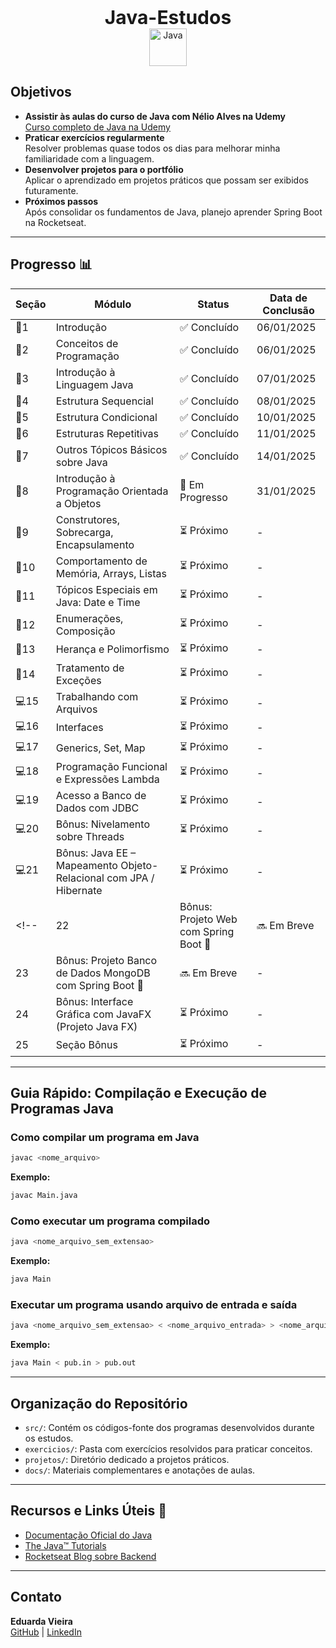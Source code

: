 <p align="center"> <strong style="font-size: 30px;">Java-Estudos</strong> <br> <a href="https://skillicons.dev"> <img src="https://skillicons.dev/icons?i=java" alt="Java" width="60" height="60"> </a> </p>

## Objetivos  
- **Assistir às aulas do curso de Java com Nélio Alves na Udemy**  
  [Curso completo de Java na Udemy](https://www.udemy.com/course/java-curso-completo/)  
- **Praticar exercícios regularmente**  
  Resolver problemas quase todos os dias para melhorar minha familiaridade com a linguagem.  
- **Desenvolver projetos para o portfólio**  
  Aplicar o aprendizado em projetos práticos que possam ser exibidos futuramente.  
- **Próximos passos**  
  Após consolidar os fundamentos de Java, planejo aprender Spring Boot na Rocketseat.


---

## Progresso 📊  

| Seção | Módulo                                                              | Status       | Data de Conclusão |  
|-------|---------------------------------------------------------------------|--------------|--------------------|  
| 🧱1     | Introdução                                                          | ✅ Concluído | 06/01/2025        |  
| 🧱2     | Conceitos de Programação                                            | ✅ Concluído | 06/01/2025        |  
| 🧱3     | Introdução à Linguagem Java                                         | ✅ Concluído | 07/01/2025              |  
| 🧱4     | Estrutura Sequencial                                                | ✅ Concluído   | 08/01/2025                |  
| 🧱5     | Estrutura Condicional                                               |  ✅ Concluído  | 10/01/2025                |  
| 🧱6     | Estruturas Repetitivas                                              | ✅ Concluído   | 11/01/2025               |  
| 💾7     | Outros Tópicos Básicos sobre Java                                   | ✅ Concluído  | 14/01/2025                |  
| 💾8     | Introdução à Programação Orientada a Objetos                        | 🔄 Em Progresso   | 31/01/2025               |  
| 💾9     | Construtores, Sobrecarga, Encapsulamento                            | ⏳ Próximo   | -                |  
| 💾10    | Comportamento de Memória, Arrays, Listas                            | ⏳ Próximo   | -                |  
| 💾11    | Tópicos Especiais em Java: Date e Time                              | ⏳ Próximo   | -                |  
| 💾12    | Enumerações, Composição                                             | ⏳ Próximo   | -                |  
| 💾13    | Herança e Polimorfismo                                              | ⏳ Próximo   | -                |  
| 💾14    | Tratamento de Exceções                                              | ⏳ Próximo   | -                |  
| 💻15    | Trabalhando com Arquivos                                            | ⏳ Próximo   | -                |  
| 💻16    | Interfaces                                                          | ⏳ Próximo   | -                |  
| 💻17    | Generics, Set, Map                                                  | ⏳ Próximo   | -                |  
| 💻18    | Programação Funcional e Expressões Lambda                           | ⏳ Próximo   | -                |  
| 💻19    | Acesso a Banco de Dados com JDBC                                    | ⏳ Próximo   | -                |  
| 💻20    | Bônus: Nivelamento sobre Threads                                    | ⏳ Próximo   | -                |  
| 💻21    | Bônus: Java EE – Mapeamento Objeto-Relacional com JPA / Hibernate   | ⏳ Próximo   | -                |  
<!-- | 22    | Bônus: Projeto Web com Spring Boot 🚨                                | 🔜 Em Breve  | -                |  
| 23    | Bônus: Projeto Banco de Dados MongoDB com Spring Boot 🚨            | 🔜 Em Breve  | -                |  
| 24    | Bônus: Interface Gráfica com JavaFX (Projeto Java FX)               | ⏳ Próximo   | -                |  
| 25    | Seção Bônus                                                         | ⏳ Próximo   | -                |  -->

---

## Guia Rápido: Compilação e Execução de Programas Java  

### Como compilar um programa em Java  
```bash
javac <nome_arquivo>
```

**Exemplo:**  
```bash
javac Main.java
```

### Como executar um programa compilado  
```bash
java <nome_arquivo_sem_extensao>
```

**Exemplo:**  
```bash
java Main
```

### Executar um programa usando arquivo de entrada e saída  
```bash
java <nome_arquivo_sem_extensao> < <nome_arquivo_entrada> > <nome_arquivo_saida>
```

**Exemplo:**  
```bash
java Main < pub.in > pub.out
```

---

## Organização do Repositório  

- `src/`: Contém os códigos-fonte dos programas desenvolvidos durante os estudos.  
- `exercicios/`: Pasta com exercícios resolvidos para praticar conceitos.  
- `projetos/`: Diretório dedicado a projetos práticos.  
- `docs/`: Materiais complementares e anotações de aulas.  

---

## Recursos e Links Úteis 🔗  
- [Documentação Oficial do Java](https://docs.oracle.com/javase/8/docs/)  
- [The Java™ Tutorials](https://docs.oracle.com/javase/tutorial/)  
- [Rocketseat Blog sobre Backend](https://blog.rocketseat.com.br/)  

---

## Contato  
**Eduarda Vieira**  
[GitHub](https://github.com/eduardavieira-dev) | [LinkedIn](https://www.linkedin.com/in/eduarda-vieira-gon%C3%A7alves-01a584297/)  

